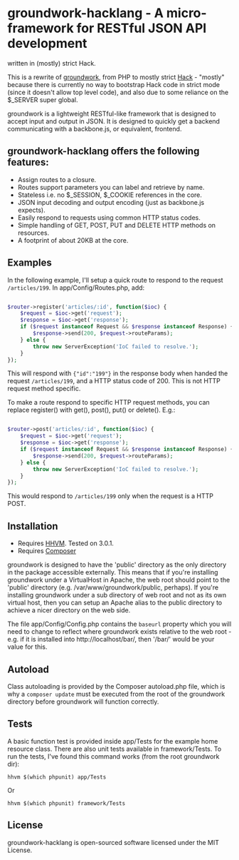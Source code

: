 # groundwork-hacklang - A micro-framework for RESTful JSON API development 
written in (mostly) strict Hack.

This is a rewrite of [groundwork](https://github.com/ndavison/groundwork), 
from PHP to mostly strict [Hack](http://hacklang.org) - "mostly" because 
there is currently no way to bootstrap Hack code in strict mode (since it 
doesn't allow top level code), and also due to some reliance on the $_SERVER 
super global.

groundwork is a lightweight RESTful-like framework that is designed to 
accept input and output in JSON. It is designed to quickly get a backend 
communicating with a backbone.js, or equivalent, frontend.

## groundwork-hacklang offers the following features:

- Assign routes to a closure.
- Routes support parameters you can label and retrieve by name.
- Stateless i.e. no $_SESSION, $_COOKIE references in the core.
- JSON input decoding and output encoding (just as backbone.js expects).
- Easily respond to requests using common HTTP status codes.
- Simple handling of GET, POST, PUT and DELETE HTTP methods on resources.
- A footprint of about 20KB at the core.

## Examples

In the following example, I'll setup a quick route to respond to the request 
`/articles/199`. In app/Config/Routes.php, add:

```php

$router->register('articles/:id', function($ioc) {
    $request = $ioc->get('request');
	$response = $ioc->get('response');
	if ($request instanceof Request && $response instanceof Response) {
		$response->send(200, $request->routeParams);
	} else {
		throw new ServerException('IoC failed to resolve.');
	}
});

```

This will respond with `{"id":"199"}` in the response body when handed the 
request `/articles/199`, and a HTTP status code of 200. This is not HTTP 
request method specific.

To make a route respond to specific HTTP request methods, you can replace 
register() with get(), post(), put() or delete(). E.g.:

```php

$router->post('articles/:id', function($ioc) {
    $request = $ioc->get('request');
	$response = $ioc->get('response');
	if ($request instanceof Request && $response instanceof Response) {
		$response->send(200, $request->routeParams);
	} else {
		throw new ServerException('IoC failed to resolve.');
	}
});

```

This would respond to `/articles/199` only when the request is a HTTP POST.

## Installation

- Requires [HHVM](http://hhvm.com). Tested on 3.0.1.
- Requires [Composer](http://getcomposer.org)

groundwork is designed to have the 'public' directory as the only directory in 
the package accessible externally. This means that if you're installing 
groundwork under a VirtualHost in Apache, the web root should point to the 
'public' directory (e.g. /var/www/groundwork/public, perhaps). If you're 
installing groundwork under a sub directory of web root and not as its own 
virtual host, then you can setup an Apache alias to the public directory to 
achieve a nicer directory on the web side.

The file app/Config/Config.php contains the `baseurl` property which you will 
need to change to reflect where groundwork exists relative to the web root - 
e.g. if it is installed into http://localhost/bar/, then '/bar/' would be your 
value for this. 

## Autoload

Class autoloading is provided by the Composer autoload.php file, which is why a 
`composer update` must be executed from the root of the groundwork directory before 
groundwork will function correctly.

## Tests

A basic function test is provided inside app/Tests for the example home resource class. 
There are also unit tests available in framework/Tests. To run the tests, I've found this 
command works (from the root groundwork dir):

`hhvm $(which phpunit) app/Tests`

Or

`hhvm $(which phpunit) framework/Tests`

## License

groundwork-hacklang is open-sourced software licensed under the MIT License.
